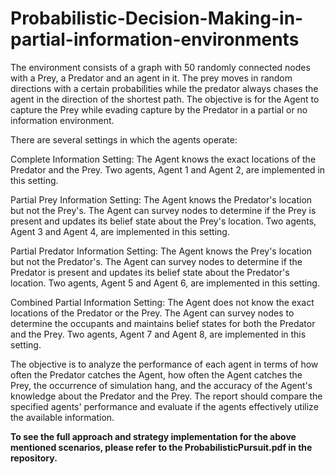 # Probabilistic-Decision-Making-in-partial-information-environments

The environment consists of a graph with 50 randomly connected nodes with a Prey, a Predator and an agent in it. The prey moves in random directions with a certain probabilities while the predator always chases the agent in the direction of the shortest path. The objective is for the Agent to capture the Prey while evading capture by the Predator in a partial or no information environment.

There are several settings in which the agents operate:

Complete Information Setting: The Agent knows the exact locations of the Predator and the Prey. Two agents, Agent 1 and Agent 2, are implemented in this setting.

Partial Prey Information Setting: The Agent knows the Predator's location but not the Prey's. The Agent can survey nodes to determine if the Prey is present and updates its belief state about the Prey's location. Two agents, Agent 3 and Agent 4, are implemented in this setting.

Partial Predator Information Setting: The Agent knows the Prey's location but not the Predator's. The Agent can survey nodes to determine if the Predator is present and updates its belief state about the Predator's location. Two agents, Agent 5 and Agent 6, are implemented in this setting.

Combined Partial Information Setting: The Agent does not know the exact locations of the Predator or the Prey. The Agent can survey nodes to determine the occupants and maintains belief states for both the Predator and the Prey. Two agents, Agent 7 and Agent 8, are implemented in this setting.

The objective is to analyze the performance of each agent in terms of how often the Predator catches the Agent, how often the Agent catches the Prey, the occurrence of simulation hang, and the accuracy of the Agent's knowledge about the Predator and the Prey. The report should compare the specified agents' performance and evaluate if the agents effectively utilize the available information.

**To see the full approach and strategy implementation for the above mentioned scenarios, please refer to the ProbabilisticPursuit.pdf in the repository.**
